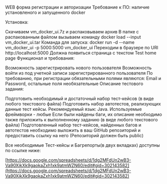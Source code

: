 WEB форма регистрации и авторизации
Требование к ПО: наличие установленого и запущенного docker

Установка:

Скачиваем vm_docker_ui.7z и распаковываем архив
В папке с распакованным файлом вызываем команду docker load --input vm_docker_ui.tar
Команда для запуска: docker run -d --name vm_docker_ui -p 5000:5000 vm_docker_ui
Переходим в браузере по URl http://localhost:5000
Должна появиться страница с текстом Test home page
Функционал и требования:

Возможность зарегистрировать нового пользователя
Возможность войти из под учетной записи зарегистрированного пользователя
По требованию, при регистрации обязательными полями являются: Email и Password, остальные поля необязательные
Описание тестового задания:

Подготовить необходимый и достаточный набор тест-кейсов (в виде любого текстового файла)
Подготовить набор автотестов, реализующих данные тест кейсы. Рекомендуемый язык: Java. Используемые фреймворки - любые
Если были найдены баги, их описание необходимо также приложить к выполненному заданию (в виде любого текстового файла)
Подготовленный набор тест-кейсов, найденных багов и автотестов необходимо выложить в ваш GitHub репозиторий и предоставить ссылку на него (Репозиторий должен быть public)

Все необходимые Тест-кейсы и Багрепорты(в двух вкладках) доступны по ссылке ниже:

[https://docs.google.com/spreadsheets/d/1dg2MFdUn2wB3-Va90XikXk9gaokaZxh1xk9atmWZN60/edit#gid=302143582](https://docs.google.com/spreadsheets/d/1dg2MFdUn2wB3-Va90XikXk9gaokaZxh1xk9atmWZN60/edit#gid=302143582)

